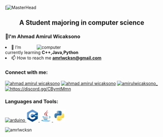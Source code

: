 [![MasterHead](https://blogger.googleusercontent.com/img/b/R29vZ2xl/AVvXsEh8aiCYGLUwoDx1niECXLl3czfe5zIy9TZxjP_hUNk5nBlA6zqlHcakscWnUhC_jNcU0ZKOjGEZTXe0057TxBrQFf8SSi9vopHUWZu-llWG4QnY17Pk94Hl1RFgDjzFtP2LXgwU4M1QlMvUB9tsT0u0EJHzD3wRCqrquUosqYyhg77ojDPStFuyaLWpTPc/s16000/Desain%20tanpa%20judul%20(2).png)
<h2 align="center">A Student majoring in computer science</h2>
<h3 align="left">👋I'm Ahmad Amirul Wicaksono</h3>
<img align="right" alt="computer" width="400" src="https://blogger.googleusercontent.com/img/b/R29vZ2xl/AVvXsEjlWfi1hLP531MCgDwiWSOr-3NRiN2QcCaE-slq0v8jEAd0ecJWSTon-ls2Zbt72wHHI1TRpXM45Kwq9leuQ9xl40UzEOCeE0bbpAclL4JSygfhWOkmGJGU5JllFn0xAbbyJ8rFhtQQcs9_9nWs6xRlj23bpIdx6AMPvhUDjQLgJAPJEO24QZnsq-jygyU/s320/Desain%20tanpa%20judul.png"

- 🌱 I’m currently learning **C++,Java,Python**
- 📫 How to reach me **amrlwcksn@gmail.com**

<h3 align="left">Connect with me:</h3>
<p align="left">
<a href="https://linkedin.com/in/ahmad amirul wicaksono" target="blank"><img align="center" src="https://raw.githubusercontent.com/rahuldkjain/github-profile-readme-generator/master/src/images/icons/Social/linked-in-alt.svg" alt="ahmad amirul wicaksono" height="30" width="40" /></a>
<a href="https://fb.com/ahmad amirul wicaksono" target="blank"><img align="center" src="https://raw.githubusercontent.com/rahuldkjain/github-profile-readme-generator/master/src/images/icons/Social/facebook.svg" alt="ahmad amirul wicaksono" height="30" width="40" /></a>
<a href="https://instagram.com/amirulwicaksono_" target="blank"><img align="center" src="https://raw.githubusercontent.com/rahuldkjain/github-profile-readme-generator/master/src/images/icons/Social/instagram.svg" alt="amirulwicaksono_" height="30" width="40" /></a>
<a href="https://discord.gg/https://discord.gg/CBymtMmn" target="blank"><img align="center" src="https://raw.githubusercontent.com/rahuldkjain/github-profile-readme-generator/master/src/images/icons/Social/discord.svg" alt="https://discord.gg/CBymtMmn" height="30" width="40" /></a>
</p>

<h3 align="left">Languages and Tools:</h3>
<p align="left"> <a href="https://www.arduino.cc/" target="_blank" rel="noreferrer"> <img src="https://cdn.worldvectorlogo.com/logos/arduino-1.svg" alt="arduino" width="40" height="40"/> </a> <a href="https://www.w3schools.com/cpp/" target="_blank" rel="noreferrer"> <img src="https://raw.githubusercontent.com/devicons/devicon/master/icons/cplusplus/cplusplus-original.svg" alt="cplusplus" width="40" height="40"/> </a> <a href="https://www.java.com" target="_blank" rel="noreferrer"> <img src="https://raw.githubusercontent.com/devicons/devicon/master/icons/java/java-original.svg" alt="java" width="40" height="40"/> </a> <a href="https://www.python.org" target="_blank" rel="noreferrer"> <img src="https://raw.githubusercontent.com/devicons/devicon/master/icons/python/python-original.svg" alt="python" width="40" height="40"/> </a> </p>

<p><img align="center" src="https://github-readme-stats.vercel.app/api/top-langs?username=amrlwcksn&show_icons=true&locale=en&layout=compact" alt="amrlwcksn" /></p>

<!---
Amrlwcksn/Amrlwcksn is a ✨ special ✨ repository because its `README.md` (this file) appears on your GitHub profile.
You can click the Preview link to take a look at your changes.
--->
